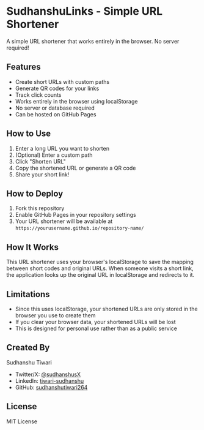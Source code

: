 # SudhanshuLinks - Simple URL Shortener

A simple URL shortener that works entirely in the browser. No server required!

## Features

- Create short URLs with custom paths
- Generate QR codes for your links
- Track click counts
- Works entirely in the browser using localStorage
- No server or database required
- Can be hosted on GitHub Pages

## How to Use

1. Enter a long URL you want to shorten
2. (Optional) Enter a custom path
3. Click "Shorten URL"
4. Copy the shortened URL or generate a QR code
5. Share your short link!

## How to Deploy

1. Fork this repository
2. Enable GitHub Pages in your repository settings
3. Your URL shortener will be available at `https://yourusername.github.io/repository-name/`

## How It Works

This URL shortener uses your browser's localStorage to save the mapping between short codes and original URLs. When someone visits a short link, the application looks up the original URL in localStorage and redirects to it.

## Limitations

- Since this uses localStorage, your shortened URLs are only stored in the browser you use to create them
- If you clear your browser data, your shortened URLs will be lost
- This is designed for personal use rather than as a public service

## Created By

Sudhanshu Tiwari

- Twitter/X: [@sudhanshusX](https://x.com/sudhanshusX)
- LinkedIn: [tiwari-sudhanshu](https://www.linkedin.com/in/tiwari-sudhanshu/)
- GitHub: [sudhanshutiwari264](https://github.com/sudhanshutiwari264)

## License

MIT License